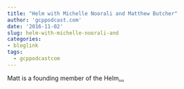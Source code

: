 ```yaml
---
title: "Helm with Michelle Noorali and Matthew Butcher"
author: 'gcppodcast.com'
date: '2016-11-02'
slug: helm-with-michelle-noorali-and
categories:
- bloglink
tags:
  - gcppodcastcom
---
```


Matt is a founding member of the Helm[... <i class="fas fa-external-link-alt"></i>](https://www.gcppodcast.com/post/episode-50-helm-with-michelle-noorali-and-matthew-butcher/)

